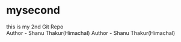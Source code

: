  # mysecond
this is my 2nd Git Repo
</br>
Author - Shanu Thakur(Himachal)
Author - Shanu Thakur(Himachal)
